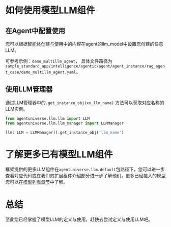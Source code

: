 # 如何使用模型LLM组件

## 在Agent中配置使用
您可以根据[智能体创建与使用](../智能体/智能体创建与使用.md)中的内容在agent的llm_model中设置您创建的任意LLM。

可参考示例：`demo_multillm_agent`， 具体文件路径为 `sample_standard_app/intelligence/agentic/agent/agent_instance/rag_agent_case/demo_multillm_agent.yaml`。

## 使用LLM管理器
通过LLM管理器中的`.get_instance_obj(xx_llm_name)` 方法可以获取对应名称的LLM实例。

```python
from agentuniverse.llm.llm import LLM
from agentuniverse.llm.llm_manager import LLMManager

llm: LLM = LLMManager().get_instance_obj('llm_name')
```

# 了解更多已有模型LLM组件
框架提供的更多LLM组件在`agentuniverse.llm.default`包路径下，您可以进一步查看对应代码或在我们的扩展组件介绍部分进一步了解他们，更多已经接入的模型您可以在[模型列表章节](../../组件列表/模型列表/模型列表.md)中了解。

# 总结
至此您已经掌握了模型LLM的定义与使用，赶快去尝试定义与使用LLM吧。